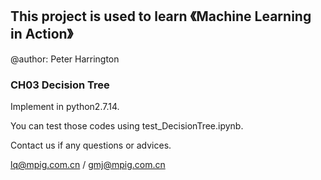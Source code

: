 ## This project is used to learn 《Machine Learning in Action》
@author: Peter Harrington
### CH03 Decision Tree 
Implement in python2.7.14.

You can test those codes using test_DecisionTree.ipynb.

Contact us if any questions or advices.

lq@mpig.com.cn / gmj@mpig.com.cn
